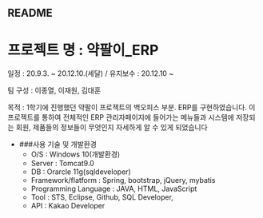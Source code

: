 ## README

# 프로젝트 명 : 약팔이_ERP

일정 : 20.9.3. ~ 20.12.10.(세달) / 유지보수 : 20.12.10 ~

팀 구성 : 이종열, 이재원, 김대훈

목적 : 1학기에 진행했던 약팔이 프로젝트의 백오피스 부분. ERP를 구현하였습니다.
이 프로젝트를 통하여 전체적인 ERP 관리자페이지에 들어가는 메뉴들과 시스템에 저장되는 회원, 제품들의 정보들이 무엇인지 자세하게 알 수 있게 되었습니다

* ###사용 기술 및 개발환경
  - O/S : Windows 10(개발환경)
  - Server : Tomcat9.0
  - DB : Orarcle 11g(sqldeveloper)
  - Framework/flatform : Spring, bootstrap, jQuery, mybatis
  - Programming Language : JAVA, HTML, JavaScript
  - Tool : STS, Eclipse, Github, SQL Developer,
  - API : Kakao Developer
